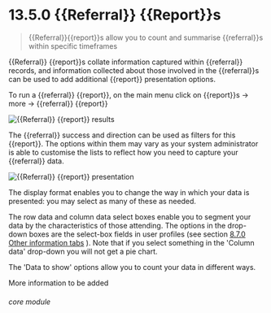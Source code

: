 #    13.5.0 {{Referral}} {{Report}}s

>{{Referral}}{{report}}s allow you to count and summarise {{referral}}s within specific timeframes


{{Referral}} {{report}}s collate information captured within {{referral}} records, and information collected about those involved in the {{referral}}s can be used to add additional {{report}} presentation options. 

To run a {{referral}} {{report}}, on the main menu click on {{report}}s -> more -> {{referral}} {{report}} 

![{{Referral}} {{report}} results](185a.png)

The {{referral}} success and direction can be used as filters for this {{report}}. The options within them may vary as your system administrator is able to customise the lists to reflect how you need to capture your {{referral}} data. 

![{{Referral}} {{report}} presentation](185b.png)

The display format enables you to change the way in which your data is presented: you may select as many of these as needed. 

The row data and column data select boxes enable you to segment your data by the characteristics of those attending. The options in the drop-down boxes are the select-box fields in user profiles (see section [8.7.0  Other information tabs](/help/index/p/8.7.0) ). Note that if you select something in the 'Column data' drop-down you will not get a pie chart. 

The 'Data to show' options allow you to count your data in different ways. 

More information to be added


###### core module

